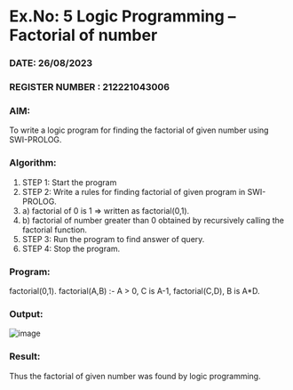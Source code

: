 # Ex.No: 5   Logic Programming – Factorial of number   
### DATE: 26/08/2023                                                                         
### REGISTER NUMBER : 212221043006
### AIM: 
To  write  a logic program for finding the factorial of given number using SWI-PROLOG. 
### Algorithm:
1. STEP 1: Start the program
2. STEP 2:  Write a rules for finding factorial of given program in SWI-PROLOG.
3.   a)	factorial of 0 is 1 => written as factorial(0,1).
4.   b)	factorial of number greater than 0 obtained by recursively calling the factorial    function.
5. STEP 3: Run the program  to find answer of  query.
6. STEP 4: Stop the program.

### Program:


factorial(0,1).
factorial(A,B) :-
 A > 0,
 C is A-1,
 factorial(C,D),
 B is A*D. 




### Output:

![image](https://github.com/Sudhindev/AI_Lab_2023-24/assets/130021386/0d915909-a69c-4bd0-b45b-e3a9d35c576e)




### Result:
Thus the factorial of given number was found by logic programming.
